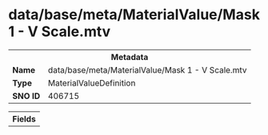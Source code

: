 <h1>data/base/meta/MaterialValue/Mask 1 - V Scale.mtv</h1><table><tr><th colspan="100%">Metadata</th></tr><tr><td><b>Name</b></td><td>data/base/meta/MaterialValue/Mask 1 - V Scale.mtv</td></tr><tr><td><b>Type</b></td><td>MaterialValueDefinition</td></tr><tr><td><b>SNO ID</b></td><td>406715</td></tr></table>

<table><tr><th colspan="100%">Fields</th></tr></table>

